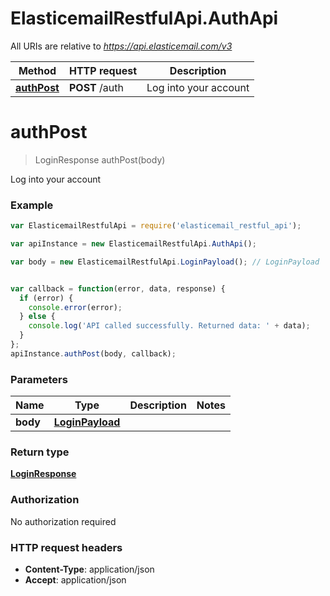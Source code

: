 # ElasticemailRestfulApi.AuthApi

All URIs are relative to *https://api.elasticemail.com/v3*

Method | HTTP request | Description
------------- | ------------- | -------------
[**authPost**](AuthApi.md#authPost) | **POST** /auth | Log into your account


<a name="authPost"></a>
# **authPost**
> LoginResponse authPost(body)

Log into your account

### Example
```javascript
var ElasticemailRestfulApi = require('elasticemail_restful_api');

var apiInstance = new ElasticemailRestfulApi.AuthApi();

var body = new ElasticemailRestfulApi.LoginPayload(); // LoginPayload | 


var callback = function(error, data, response) {
  if (error) {
    console.error(error);
  } else {
    console.log('API called successfully. Returned data: ' + data);
  }
};
apiInstance.authPost(body, callback);
```

### Parameters

Name | Type | Description  | Notes
------------- | ------------- | ------------- | -------------
 **body** | [**LoginPayload**](LoginPayload.md)|  | 

### Return type

[**LoginResponse**](LoginResponse.md)

### Authorization

No authorization required

### HTTP request headers

 - **Content-Type**: application/json
 - **Accept**: application/json

